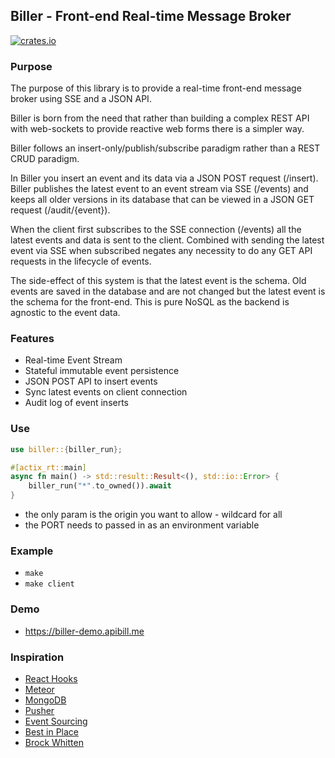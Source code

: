 ## Biller - Front-end Real-time Message Broker

[![crates.io](https://meritbadge.herokuapp.com/biller)](https://crates.io/crates/biller)

### Purpose

The purpose of this library is to provide a real-time front-end message broker using SSE and a JSON API. 

Biller is born from the need that rather than building a complex REST API with web-sockets to provide reactive web forms there is a simpler way.

Biller follows an insert-only/publish/subscribe paradigm rather than a REST CRUD paradigm. 

In Biller you insert an event and its data via a JSON POST request (/insert). Biller publishes the latest event to an event stream via SSE (/events) and keeps all older versions in its database that can be viewed in a JSON GET request (/audit/{event}).

When the client first subscribes to the SSE connection (/events) all the latest events and data is sent to the client. Combined with sending the latest event via SSE when subscribed negates any necessity to do any GET API requests in the lifecycle of events.

The side-effect of this system is that the latest event is the schema. Old events are saved in the database and are not changed but the latest event is the schema for the front-end. This is pure NoSQL as the backend is agnostic to the event data.

### Features

* Real-time Event Stream
* Stateful immutable event persistence
* JSON POST API to insert events 
* Sync latest events on client connection
* Audit log of event inserts

### Use

```rust
use biller::{biller_run};

#[actix_rt::main]
async fn main() -> std::result::Result<(), std::io::Error> {
    biller_run("*".to_owned()).await
}
```

- the only param is the origin you want to allow - wildcard for all
- the PORT needs to passed in as an environment variable


### Example

- ``` make ```
- ``` make client ```

### Demo

- https://biller-demo.apibill.me


### Inspiration

* [React Hooks](https://reactjs.org/docs/hooks-intro.html)
* [Meteor](https://meteor.com)
* [MongoDB](https://www.mongodb.com/)
* [Pusher](https://pusher.com)
* [Event Sourcing](https://microservices.io/patterns/data/event-sourcing.html)
* [Best in Place](https://github.com/bernat/best_in_place)
* [Brock Whitten](https://www.youtube.com/watch?v=qljYMEfVukU)
